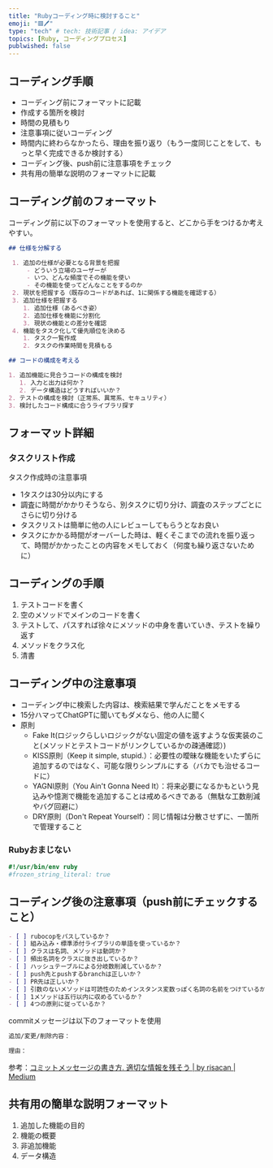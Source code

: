 ```yaml
---
title: "Rubyコーディング時に検討すること"
emoji: "🟥🖊️"
type: "tech" # tech: 技術記事 / idea: アイデア
topics: [Ruby, コーディングプロセス]
publwished: false
---
```


## コーディング手順

- コーディング前にフォーマットに記載
- 作成する箇所を検討
- 時間の見積もり
- 注意事項に従いコーディング
- 時間内に終わらなかったら、理由を振り返り（もう一度同じことをして、もっと早く完成できるか検討する）
- コーディング後、push前に注意事項をチェック
- 共有用の簡単な説明のフォーマットに記載

## コーディング前のフォーマット

コーディング前に以下のフォーマットを使用すると、どこから手をつけるか考えやすい。

```markdown
## 仕様を分解する

 1. 追加の仕様が必要となる背景を把握
     - どういう立場のユーザーが
     - いつ、どんな頻度でその機能を使い
     - その機能を使ってどんなことをするのか
 2. 現状を把握する（既存のコードがあれば、1に関係する機能を確認する）
 3. 追加仕様を把握する
    1. 追加仕様（あるべき姿）
    2. 追加仕様を機能に分割化
    3. 現状の機能との差分を確認
 4. 機能をタスク化して優先順位を決める
    1. タスク一覧作成
    2. タスクの作業時間を見積もる

## コードの構成を考える

1. 追加機能に見合うコードの構成を検討
   1. 入力と出力は何か？
   2. データ構造はどうすればいいか？
2. テストの構成を検討（正常系、異常系、セキュリティ）
3. 検討したコード構成に合うライブラリ探す
```

## フォーマット詳細

### タスクリスト作成

タスク作成時の注意事項

- 1タスクは30分以内にする
- 調査に時間がかかりそうなら、別タスクに切り分け、調査のステップごとにさらに切り分ける
- タスクリストは簡単に他の人にレビューしてもらうとなお良い
- タスクにかかる時間がオーバーした時は、軽くそこまでの流れを振り返って、時間がかかったことの内容をメモしておく（何度も繰り返さないために）

## コーディングの手順

1. テストコードを書く
2. 空のメソッドでメインのコードを書く
3. テストして、パスすれば徐々にメソッドの中身を書いていき、テストを繰り返す
4. メソッドをクラス化
5. 清書

## コーディング中の注意事項

- コーディング中に検索した内容は、検索結果で学んだことをメモする
- 15分ハマってChatGPTに聞いてもダメなら、他の人に聞く
- 原則
  - Fake It(ロジックらしいロジックがない固定の値を返すような仮実装のこと(メソッドとテストコードがリンクしているかの疎通確認）)
  - KISS原則（Keep it simple, stupid.）：必要性の曖昧な機能をいたずらに追加するのではなく、可能な限りシンプルにする（バカでも治せるコードに）
  - YAGNI原則（You Ain't Gonna Need It）：将来必要になるかもという見込みや憶測で機能を追加することは戒めるべきである（無駄な工数削減やバグ回避に）
  - DRY原則（Don't Repeat Yourself）：同じ情報は分散させずに、一箇所で管理すること

### Rubyおまじない

```ruby
#!/usr/bin/env ruby
#frozen_string_literal: true
```

## コーディング後の注意事項（push前にチェックすること）

```markdown
- [ ] rubocopをパスしているか？
- [ ] 組み込み・標準添付ライブラリの単語を使っているか？
- [ ] クラスは名詞、メソッドは動詞か？
- [ ] 頻出名詞をクラスに抜き出しているか？
- [ ] ハッシュテーブルによる分岐数削減しているか？
- [ ] push先とpushするbranchは正しいか？
- [ ] PR先は正しいか？
- [ ] 引数のないメソッドは可読性のためインスタンス変数っぽく名詞の名前をつけているか？
- [ ] 1メソッドは五行以内に収めるているか？
- [ ] 4つの原則に従っているか？
```

commitメッセージは以下のフォーマットを使用

```markdown
追加/変更/削除内容：

理由：
```

参考：[コミットメッセージの書き方\. 適切な情報を残そう \| by risacan \| Medium](https://medium.com/@risacan/%E3%82%B3%E3%83%9F%E3%83%83%E3%83%88%E3%83%A1%E3%83%83%E3%82%BB%E3%83%BC%E3%82%B8%E3%81%AE%E6%9B%B8%E3%81%8D%E6%96%B9-64aeadd92057)

## 共有用の簡単な説明フォーマット

1. 追加した機能の目的
2. 機能の概要
3. 非追加機能
4. データ構造
